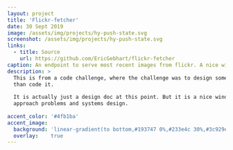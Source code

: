 ```yaml
---
layout: project
title: 'Flickr-fetcher'
date: 30 Sept 2019
image: /assets/img/projects/hy-push-state.svg
screenshot: /assets/img/projects/hy-push-state.svg
links:
  - title: Source
    url: https://github.com/EricGebhart/flickr-fetcher
caption: An endpoint to serve most recent images from flickr. A nice window into how I design.
description: >
  This is from a code challenge, where the challenge was to design something rather
  than code it.
  
  It is actually just a design doc at this point. But it is a nice window into how I 
  approach problems and systems design.
  
accent_color: '#4fb1ba'
accent_image:
  background: 'linear-gradient(to bottom,#193747 0%,#233e4c 30%,#3c929e 50%,#d5d5d4 70%,#cdccc8 100%)'
  overlay:    true
---
```

